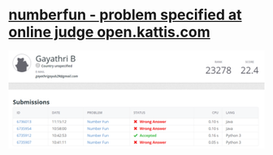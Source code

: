 # [numberfun -  problem specified at online judge open.kattis.com](https://open.kattis.com/problems/numberfun)
![numberfun](/numberfun.png)
